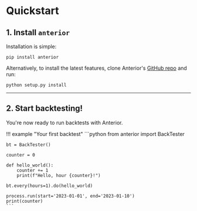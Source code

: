 # Quickstart 

## 1. Install `anterior`

Installation is simple:

```console
pip install anterior
```

Alternatively, to install the latest features, clone Anterior's [GitHub repo](https://github.com/cubyc-team/anterior) 
and run:

```console
python setup.py install
```

---

## 2. Start backtesting!

You're now ready to run backtests with Anterior.

!!! example "Your first backtest"
    ```python
    from anterior import BackTester

    bt = BackTester()

    counter = 0

    def hello_world():
        counter += 1
        print(f"Hello, hour {counter}!")

    bt.every(hours=1).do(hello_world)

    process.run(start='2023-01-01', end='2023-01-10')
    print(counter)
    ```

